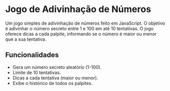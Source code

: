 # Jogo de Adivinhação de Números

Um jogo simples de adivinhação de números feito em JavaScript. O objetivo é adivinhar o número secreto entre 1 e 100 em até 10 tentativas. O jogo oferece dicas a cada palpite, informando se o número é maior ou menor que a sua tentativa.

## Funcionalidades
- Gera um número secreto aleatório (1-100).
- Limite de 10 tentativas.
- Dicas a cada tentativa (maior ou menor).
- Exibe o histórico de todos os palpites.
